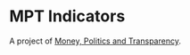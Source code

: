 # MPT Indicators

A project of [Money, Politics and Transparency](http://moneypoliticstransparency.org).

